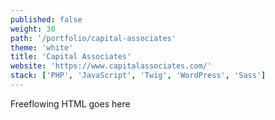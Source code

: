 ```yaml
---
published: false
weight: 30
path: '/portfolio/capital-associates'
theme: 'white'
title: 'Capital Associates'
website: 'https://www.capitalassociates.com/'
stack: ['PHP', 'JavaScript', 'Twig', 'WordPress', 'Sass']
---
```


Freeflowing HTML goes here
